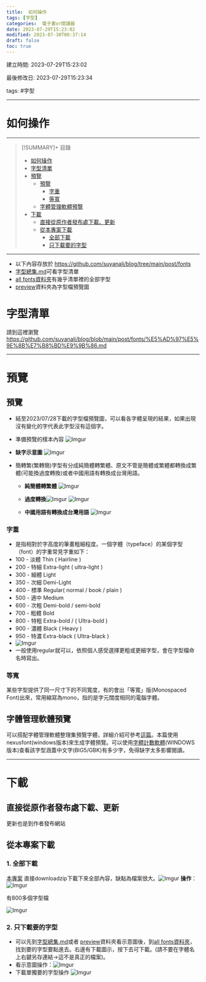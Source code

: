 ```yaml
---
title:  如何操作
tags: [字型]
categories:  電子書or閱讀器
date: 2023-07-29T15:23:02
modified: 2023-07-30T00:37:14
draft: false
toc: true
---
```


建立時間: 2023-07-29T15:23:02

最後修改日: 2023-07-29T15:23:34

tags:  #字型

---
# 如何操作

---
>[!SUMMARY]+ 目錄
>- [如何操作](如何操作.md#如何操作)
>- [字型清單](如何操作.md#字型清單)
>- [預覽](如何操作.md#預覽)
>    - [預覽](如何操作.md#預覽)
>        - [字重](如何操作.md#字重)
>        - [等寬](如何操作.md#等寬)
>    - [字體管理軟體預覽](如何操作.md#字體管理軟體預覽)
>- [下載](如何操作.md#下載)
>    - [直接從原作者發布處下載、更新](如何操作.md#直接從原作者發布處下載、更新)
>    - [從本專案下載](如何操作.md#從本專案下載)
>        - [全部下載](如何操作.md#全部下載)
>        - [只下載要的字型](如何操作.md#只下載要的字型)



---
- 以下內容存放於 https://github.com/suyanali/blog/tree/main/post/fonts
- [字型總集.md](https://github.com/suyanali/blog/blob/main/post/fonts/%E5%AD%97%E5%9E%8B%E7%B8%BD%E9%9B%86.md)可看字型清單
- [all fonts資料夾](https://github.com/suyanali/blog/tree/main/post/fonts/All%20fonts)有幾乎清單裡的全部字型
- [preview](https://github.com/suyanali/blog/tree/main/post/fonts/preview)資料夾為字型檔預覽圖
# 字型清單
請到這裡瀏覽
https://github.com/suyanali/blog/blob/main/post/fonts/%E5%AD%97%E5%9E%8B%E7%B8%BD%E9%9B%86.md

---

# 預覽

## 預覽
- 結至2023/07/28下載的字型檔預覽圖，可以看各字體呈現的結果，如果出現沒有變化的字代表此字型沒有這個字。
- 準備預覽的樣本內容
 ![Imgur](https://i.imgur.com/i07CDRw.png)

- **缺字示意圖**
 ![Imgur](https://i.imgur.com/JIBqcRJ.png)

- 簡轉繁(繁轉簡)字型有分成純簡體轉繁體、原文不管是簡體或繁體都轉換成繁體(可能換過度轉換)或者中國用語有轉換成台灣用語。
	- **純簡體轉繁體** ![Imgur](https://i.imgur.com/Gh1yneu.png)
	
	 - **過度轉換**![Imgur](https://i.imgur.com/fbFYasF.png) 	![Imgur](https://i.imgur.com/EoSmpG8.png)
	
	- **中國用語有轉換成台灣用語** 	![Imgur](https://i.imgur.com/NxLJEM1.png)

### 字重
- 是指相對於字高度的筆畫粗細程度。一個字體（typeface）的某個字型（font）的字重常見字重如下：
- 100 - 淡體 Thin ( Hairline )
- 200 - 特細 Extra-light ( ultra-light )
- 300 - 細體 Light
- 350 - 次細 Demi-Light
- 400 - 標準 Regular( normal / book / plain )
- 500 - 適中 Medium
- 600 - 次粗 Demi-bold / semi-bold
- 700 - 粗體 Bold
- 800 - 特粗 Extra-bold / ( Ultra-bold )
- 900 - 濃體 Black ( Heavy )
- 950 - 特濃 Extra-black ( Ultra-black )
- ![Imgur](https://i.imgur.com/8apyzhb.png)
- 一般使用regular就可以，依照個人感受選擇更粗或更細字型，會在字型檔命名時寫出。
### 等寬
某些字型提供了同一尺寸下的不同寬度，有的會出「等寬」版(Monospaced Font)出來，常用縮寫為mono，指的是字元闊度相同的電腦字體。

## 字體管理軟體預覽
可以搭配字體管理軟體整理集預覽字體，詳細介紹可參考[這篇](https://tw.eagle.cool/blog/post/font-management-software)。本篇使用nexusfont(windows版本)來生成字體預覽。可以使用[字體計數軟體](https://github.com/NightFurySL2001/CJK-character-count)(WINDOWS版本)查看該字型涵蓋中文字(BIG5/GBK)有多少字，免得缺字太多影響閱讀。

---



# 下載

## 直接從原作者發布處下載、更新
更新也是到作者發布網站



## 從本專案下載

### 1. 全部下載
[本專案](https://github.com/suyanali/blog/tree/main) 直接downloadzip下載下來全部內容，缺點為檔案很大。![Imgur](https://i.imgur.com/lP8lRH4.png)
**操作**：![Imgur](https://i.imgur.com/FLvh14N.gif)

有800多個字型檔

![Imgur](https://i.imgur.com/ZU2eZhM.png)


### 2. 只下載要的字型
- 可以先到[字型總集.md](https://github.com/suyanali/blog/blob/main/post/fonts/%E5%AD%97%E5%9E%8B%E7%B8%BD%E9%9B%86.md)或者 [preview](https://github.com/suyanali/blog/tree/main/post/fonts/preview)資料夾看示意圖後，到[all fonts資料夾](https://github.com/suyanali/blog/tree/main/post/fonts/All%20fonts)，找到要的字型要點進去。右邊有下載圖示，按下去可下載。(請不要在字體名上右鍵另存連結→這不是真正的檔案)。
- 看示意圖操作：![Imgur](https://imgur.com/VnLgmpx.gif)
- 下載單獨要的字型操作 ![Imgur](https://imgur.com/xbxXtyK.gif)

